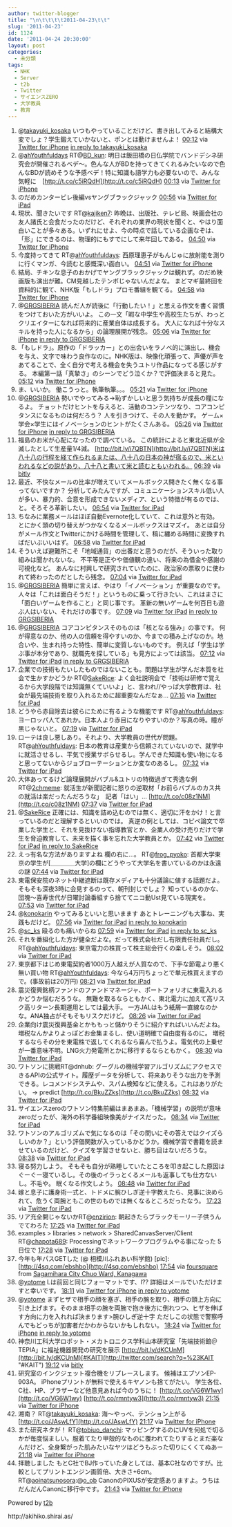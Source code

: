 ```yaml
---
author: twitter-blogger
title: "\n\t\t\t\t2011-04-23\t\t"
slug: '2011-04-23'
id: 1124
date: '2011-04-24 20:30:00'
layout: post
categories:
  - 未分類
tags:
  - NHK
  - Server
  - t2b
  - Twitter
  - サイエンスZERO
  - 大学教員
  - 教育
---
```


<div xmlns:georss="http://www.georss.org/georss">

1.  <span><span>@[takayuki_kosaka](http://twitter.com/takayuki_kosaka "takayuki_kosaka") いつもやっていることだけど、書き出してみると結構大変でしょ？学生鍛えていかないと、ポンとは動けませんよ！</span> <span>[<span>00:12</span>](http://twitter.com/o_ob/status/61749224076881920) <span>via [Twitter for iPhone](http://twitter.com/)</span> [in reply to takayuki_kosaka](http://twitter.com/takayuki_kosaka/status/61741273110953984)</span></span>
2.  <span><span>@[ahYouthfuldays](http://twitter.com/ahYouthfuldays "ahYouthfuldays") RT@[BD_kun](http://twitter.com/BD_kun "BD_kun"): 明日は飯田橋の日仏学院でバンドデシネ研究会が開催されるベデ～。色んな人がBDを持ってきてくれるみたいなので色んなBDが読めそうな予感ベデ！特に知識も語学力も必要ないので、みんな気軽に　[http://t.co/c5iRQdH](http://t.co/c5iRQdH)</span> <span>[<span>00:13</span>](http://twitter.com/o_ob/status/61749526989520896) <span>via [Twitter for iPhone](http://twitter.com/)</span></span></span>
3.  <span><span>のだめカンタービレ後編vsヤングブラックジャック</span> <span>[<span>00:56</span>](http://twitter.com/o_ob/status/61760229112676352) <span>via [Twitter for iPad](http://itunes.apple.com/app/twitter/id333903271?mt=8)</span></span></span>
4.  <span><span>現状、聞きたいです RT@[kajiken7](http://twitter.com/kajiken7 "kajiken7"): 昨晩は、出版社、テレビ局、映画会社の友人諸氏と会食だったのだけど、それぞれの業界の現状を聞くと、やはり面白いことが多々ある。いずれにせよ、今の時点で話している企画なぞは、「形」にできるのは、物理的にもすでにして来年回しである。</span> <span>[<span>04:50</span>](http://twitter.com/o_ob/status/61819318672961537) <span>via [Twitter for iPhone](http://twitter.com/)</span></span></span>
5.  <span><span>今度持ってきて RT@[ahYouthfuldays](http://twitter.com/ahYouthfuldays "ahYouthfuldays"): 西原理恵子がもんじゅに放射能を測りに行くマンガ、今読むと感慨深い面白い。</span> <span>[<span>04:51</span>](http://twitter.com/o_ob/status/61819502454771712) <span>via [Twitter for iPhone](http://twitter.com/)</span></span></span>
6.  <span><span>結局、チキンな息子のおかげでヤングブラックジャックは観れず。のだめ映画版も演出が難。CM見越したテンポじゃないんだよな。 まどマギ最終回を資料的に観て、NHK版「もしドラ」プロモ番組を観てる。</span> <span>[<span>04:58</span>](http://twitter.com/o_ob/status/61821282131525632) <span>via [Twitter for iPhone](http://twitter.com/)</span></span></span>
7.  <span><span>@[GRGSIBERIA](http://twitter.com/GRGSIBERIA "GRGSIBERIA") 読んだ人が読後に「行動したい！」と思える作文を書く習慣をつけておいた方がいいよ。 この一文「暇な中学生や高校生たちが、わっとクリエイターになれば将来的に産業自体は成長する。 大人になれば十分なスキルを持った人になるから」の論理展開が残念。</span> <span>[<span>05:06</span>](http://twitter.com/o_ob/status/61823218188697601) <span>via [Twitter for iPhone](http://twitter.com/)</span> [in reply to GRGSIBERIA](http://twitter.com/GRGSIBERIA/status/61814119996719104)</span></span>
8.  <span><span>「もしドラ」。原作の「ドラッカー」との出会いをラノベ的に演出し、機会を与え、文字で味わう良作なのに。NHK版は、映像化頑張って、声優が声をあてることで、全く自分で考える機会を失うユトリ作品になってる感じがする。 本編第一話「真摯さ」のシーンでどう泣くか？で評価決まると見た。</span> <span>[<span>05:12</span>](http://twitter.com/o_ob/status/61824869452619776) <span>via [Twitter for iPhone](http://twitter.com/)</span></span></span>
9.  <span><span>ま、いいか。 働こうっと。執筆執筆。。。</span> <span>[<span>05:21</span>](http://twitter.com/o_ob/status/61827016646868993) <span>via [Twitter for iPhone](http://twitter.com/)</span></span></span>
10.  <span><span>@[GRGSIBERIA](http://twitter.com/GRGSIBERIA "GRGSIBERIA") 勢いでやってみる→恥ずかしいと思う気持ちが成長の糧になるよ。 チョットだけヒントを与えると、活動のコンテンツなり、コアコンピタンスになるものは何だろう？ 人を引きつけて、その人を動かす。 ゲーム×学会×学生にはイノベーションのヒントがたくさんある。</span> <span>[<span>05:26</span>](http://twitter.com/o_ob/status/61828197276332032) <span>via [Twitter for iPhone](http://twitter.com/)</span> [in reply to GRGSIBERIA](http://twitter.com/GRGSIBERIA/status/61827109244518400)</span></span>
11.  <span><span>福島のお米が心配になったので調べている。 この統計によると東北近県が全滅したとして生産量1/4減。 [http://bit.ly/i7QBTN](http://bit.ly/i7QBTN)米は八十八の行程を経て作られるまたは、八十八の日本の神が宿るので、米といわれるなどの説があり、八十八と書いて米と読むともいわれる。</span> <span>[<span>06:39</span>](http://twitter.com/o_ob/status/61846792840548352) <span>via [bitly](http://bit.ly)</span></span></span>
12.  <span><span>最近、不快なメールの比率が増えていてメールボックス開きたく無くなる事ってないですか？ 分析してみたんですが、コミュニケーションスキル低い人が多い、暴力的、合意を形成できないメディア、という特徴が有るのでは、と。そろそろ革新したい。</span> <span>[<span>06:54</span>](http://twitter.com/o_ob/status/61850552270733312) <span>via [Twitter for iPad](http://itunes.apple.com/app/twitter/id333903271?mt=8)</span></span></span>
13.  <span><span>ちなみに業務メールはほぼ自動Evernote化していて、これは意外と有効。 とにかく頭の切り替えがつかなくなるメールボックスはマズイ。 あとは自分がメール作文とTwitterにかける時間を管理して、稿に纏める時間に変換すればだいぶいいはず。</span> <span>[<span>06:58</span>](http://twitter.com/o_ob/status/61851527576432640) <span>via [Twitter for iPad](http://itunes.apple.com/app/twitter/id333903271?mt=8)</span></span></span>
14.  <span><span>そういえば避難所こそ「地域通貨」の出番だと思うのだが、そういった取り組みは聞かれないな。 不平等是正やや価値観の違い、将来の為借金や感謝の可視化など。 あんなに村興しで研究されていたのに、政治家の票取りに使われて終わったのだとしたら残念。</span> <span>[<span>07:04</span>](http://twitter.com/o_ob/status/61853045415358464) <span>via [Twitter for iPad](http://itunes.apple.com/app/twitter/id333903271?mt=8)</span></span></span>
15.  <span><span>@[GRGSIBERIA](http://twitter.com/GRGSIBERIA "GRGSIBERIA") 簡単に言えば、やはり「イノベーション」が重要なのです。 人々は「これは面白そうだ！」というものに乗って行きたい、これはまさに「面白いゲームを作ること」と同じ事です。 革新の無いゲームを何百日も遊ぶ人はいない、それだけの事です。</span> <span>[<span>07:09</span>](http://twitter.com/o_ob/status/61854242901729280) <span>via [Twitter for iPad](http://itunes.apple.com/app/twitter/id333903271?mt=8)</span> [in reply to GRGSIBERIA](http://twitter.com/GRGSIBERIA/status/61853210968719360)</span></span>
16.  <span><span>@[GRGSIBERIA](http://twitter.com/GRGSIBERIA "GRGSIBERIA") コアコンピタンスそのものは「核となる強み」の事です。 何が得意なのか、他の人の信頼を得やすいのか、今までの積み上げなのか。地合いや、生まれ持った特性、簡単に変質しないものです。 例えば「学生は学ぶ事が本分であり、就職先を探している」も見方によっては該当。</span> <span>[<span>07:12</span>](http://twitter.com/o_ob/status/61855065413128192) <span>via [Twitter for iPad](http://itunes.apple.com/app/twitter/id333903271?mt=8)</span> [in reply to GRGSIBERIA](http://twitter.com/GRGSIBERIA/status/61853210968719360)</span></span>
17.  <span><span>企業での技術もたいしたものではないことも。問題は学生が学んだ本質を社会で生かすかどうか RT@[SakeRice](http://twitter.com/SakeRice "SakeRice"): よく会社説明会で「技術は研修で覚えるから大学段階では知識無くていいよ」と、言われ//やっぱ大学教育は、社会が最先端技術を取り入れるために超重要なんだなぁ…</span> <span>[<span>07:16</span>](http://twitter.com/o_ob/status/61855932509978625) <span>via [Twitter for iPad](http://itunes.apple.com/app/twitter/id333903271?mt=8)</span></span></span>
18.  <span><span>どうやら赤目除去は彼らにために有るような機能です RT@[ahYouthfuldays](http://twitter.com/ahYouthfuldays "ahYouthfuldays"): ヨーロッパ人てあれか。日本人より赤目になりやすいのか？写真の時。瞳が黒じゃないと。</span> <span>[<span>07:19</span>](http://twitter.com/o_ob/status/61856727460622336) <span>via [Twitter for iPad](http://itunes.apple.com/app/twitter/id333903271?mt=8)</span></span></span>
19.  <span><span>ローテは良し悪しあり。それより、大学教員の世代が問題。RT@[ahYouthfuldays](http://twitter.com/ahYouthfuldays "ahYouthfuldays"): 日本の教育は産業から信頼されていないので、就学中に就活させるし、平気で授業サボらせるし。学んできた知識も使い物になると思ってないからジョブローテーションとか変なのあるし。</span> <span>[<span>07:32</span>](http://twitter.com/o_ob/status/61859925940383744) <span>via [Twitter for iPad](http://itunes.apple.com/app/twitter/id333903271?mt=8)</span></span></span>
20.  <span><span>大体あってるけど論理展開がバブル&ユトリの特徴過ぎて秀逸な例 RT@[2chmeme](http://twitter.com/2chmeme "2chmeme"): 就活生が新聞記者に怒りの逆取材「お前らバブルのカス共の就活は楽だったんだろうな」　記者「はい」... [http://t.co/c08z1NM](http://t.co/c08z1NM)</span> <span>[<span>07:37</span>](http://twitter.com/o_ob/status/61861162261819392) <span>via [Twitter for iPad](http://itunes.apple.com/app/twitter/id333903271?mt=8)</span></span></span>
21.  <span><span>@[SakeRice](http://twitter.com/SakeRice "SakeRice") 正確には、知識を詰め込むのでは無く、適切に汗をかけ！と言っているのだと理解するといいのでは。 真逆の例としては、コピペ論文で卒業した学生と、それを見抜けない指導教官とか、企業人の受け売りだけで学生を脅迫教育して、未来を描く事を忘れた大学教員とか。</span> <span>[<span>07:42</span>](http://twitter.com/o_ob/status/61862405076037632) <span>via [Twitter for iPad](http://itunes.apple.com/app/twitter/id333903271?mt=8)</span> [in reply to SakeRice](http://twitter.com/SakeRice/status/61859357511520256)</span></span>
22.  <span><span>えっ有名な方法がありますよね 欄の右に…。 RT@[frog_pyoko](http://twitter.com/frog_pyoko "frog_pyoko"): 首都大学東京の学生が[＿＿＿＿大学]の欄にどうやって大学名を書いているのかは永遠の謎</span> <span>[<span>07:44</span>](http://twitter.com/o_ob/status/61862986318491648) <span>via [Twitter for iPad](http://itunes.apple.com/app/twitter/id333903271?mt=8)</span></span></span>
23.  <span><span>東電保安院のネット中継遮断は既存メディアも十分議論に値する話題だよ。 そもそも深夜3時に会見するのって、朝刊封じでしょ？ 知っているのかな、団塊〜喜寿世代が日曜討論番組すら捨ててニコ動Ust見ている現実を。</span> <span>[<span>07:53</span>](http://twitter.com/o_ob/status/61865305449824256) <span>via [Twitter for iPad](http://itunes.apple.com/app/twitter/id333903271?mt=8)</span></span></span>
24.  <span><span>@[konokarin](http://twitter.com/konokarin "konokarin") やってみるといいと思いまます あとトレーニングも大事ね、実践もだけど。</span> <span>[<span>07:56</span>](http://twitter.com/o_ob/status/61866165324099584) <span>via [Twitter for iPad](http://itunes.apple.com/app/twitter/id333903271?mt=8)</span> [in reply to konokarin](http://twitter.com/konokarin/status/61861075603308544)</span></span>
25.  <span><span>@[sc_ks](http://twitter.com/sc_ks "sc_ks") 殴るのも痛いからね</span> <span>[<span>07:59</span>](http://twitter.com/o_ob/status/61866797082742784) <span>via [Twitter for iPad](http://itunes.apple.com/app/twitter/id333903271?mt=8)</span> [in reply to sc_ks](http://twitter.com/sc_ks/status/61862378714828800)</span></span>
26.  <span><span>それを番組化した方が健全だよな。だって株式会社だし有限責任社員だし。RT@[ahYouthfuldays](http://twitter.com/ahYouthfuldays "ahYouthfuldays"): 東京電力の株買って株主総会行くの楽しそう。</span> <span>[<span>08:02</span>](http://twitter.com/o_ob/status/61867641903661056) <span>via [Twitter for iPad](http://itunes.apple.com/app/twitter/id333903271?mt=8)</span></span></span>
27.  <span><span>東京都下はじめ東電契約者1000万人越えが人質なので、下手な節電より悪く無い買い物 RT@[ahYouthfuldays](http://twitter.com/ahYouthfuldays "ahYouthfuldays"): 今なら4万円ちょっとで単元株買えますので。(事故前は20万円)</span> <span>[<span>08:21</span>](http://twitter.com/o_ob/status/61872372382310400) <span>via [Twitter for iPad](http://itunes.apple.com/app/twitter/id333903271?mt=8)</span></span></span>
28.  <span><span>震災復興銘柄ファンドのファンドマネージャ、ポートフォリオに東電入れるかどうか悩むだろうな。 無難を取るならともかく、東北電力に加えて高リスク高リターン長期運用としては最大手。 一方JALはもう紙屑一直線なのかな。ANA独占がそもそもリスクだけど。</span> <span>[<span>08:26</span>](http://twitter.com/o_ob/status/61873560406327296) <span>via [Twitter for iPad](http://itunes.apple.com/app/twitter/id333903271?mt=8)</span></span></span>
29.  <span><span>企業向け震災復興基金とかももっと儲かりそうに紹介すればいいんだよね。増税なんかよりよっぽどお金集まるし、使い道明確で自由度有るのに。 増税するならその分を東電株で返してくれるなら喜んで払うよ。電気代の上乗せが一番意味不明。LNG火力発電所とかに移行するならともかく。</span> <span>[<span>08:30</span>](http://twitter.com/o_ob/status/61874650094899200) <span>via [Twitter for iPad](http://itunes.apple.com/app/twitter/id333903271?mt=8)</span></span></span>
30.  <span><span>ワトソンに挑戦RT@dnhub: グーグルの機械学習アルゴリズムにアクセスできるAPIの公式サイト。履歴データを分析して、将来ありそうな出力を予測できる。レコメンドシステムや、スパム検知などに使える。これはありがたい。 → predict [http://t.co/BkuZZks](http://t.co/BkuZZks)</span> <span>[<span>08:32</span>](http://twitter.com/o_ob/status/61874999497203712) <span>via [Twitter for iPad](http://itunes.apple.com/app/twitter/id333903271?mt=8)</span></span></span>
31.  <span><span>サイエンスzeroのワトソン特集前編はまあまあ。「機械学習」の説明が意味zeroだったが、海外の科学番組映像美がナイスだった。</span> <span>[<span>08:34</span>](http://twitter.com/o_ob/status/61875506890551296) <span>via [Twitter for iPad](http://itunes.apple.com/app/twitter/id333903271?mt=8)</span></span></span>
32.  <span><span>ワトソンのアルゴリズムで気になるのは「その問いにその答えではクイズらしいのか？」という評価関数が入っているかどうか。機械学習で書籍を読ませているのだけど、クイズを学習させないと、勝ち目はないだろうな。</span> <span>[<span>08:38</span>](http://twitter.com/o_ob/status/61876733489594368) <span>via [Twitter for iPad](http://itunes.apple.com/app/twitter/id333903271?mt=8)</span></span></span>
33.  <span><span>寝る努力しよう。 そもそも自分が熟睡していたところを叩き起こした原因はぐーぐー寝ているし。その後のイラっとくるメールも返事しても仕方ないし。不毛や。 眠くなる作文しよう。</span> <span>[<span>08:48</span>](http://twitter.com/o_ob/status/61879122825183232) <span>via [Twitter for iPad](http://itunes.apple.com/app/twitter/id333903271?mt=8)</span></span></span>
34.  <span><span>嫁と息子に護身術一式と、トドメに腕ひしぎ逆十字教えたら、見事に決められて、危うく両腕ともこの世のものでは無くなるところだったなう。</span> <span>[<span>17:23</span>](http://twitter.com/o_ob/status/62008628151975936) <span>via [Twitter for iPad](http://itunes.apple.com/app/twitter/id333903271?mt=8)</span></span></span>
35.  <span><span>リア充全開じゃないかRT@[enzirion](http://twitter.com/enzirion "enzirion"): 朝起きたらブラックモーリー子供うんでてわろた</span> <span>[<span>17:25</span>](http://twitter.com/o_ob/status/62009214545051648) <span>via [Twitter for iPad](http://itunes.apple.com/app/twitter/id333903271?mt=8)</span></span></span>
36.  <span><span>examples > libraries > network > SharedCanvasServer/Client RT@[chapota689](http://twitter.com/chapota689 "chapota689"): Processingでネットワークプログラムやる事になった 5日位で</span> <span>[<span>17:28</span>](http://twitter.com/o_ob/status/62009922233184256) <span>via [Twitter for iPad](http://itunes.apple.com/app/twitter/id333903271?mt=8)</span></span></span>
37.  <span><span>今年も年パスGETした (@ 相模川ふれあい科学館) [pic]: [http://4sq.com/ebshbo](http://4sq.com/ebshbo)</span> <span>[<span>17:54</span>](http://twitter.com/o_ob/status/62016654552477696) <span>via [foursquare](http://foursquare.com)</span> from [Sagamihara City Chuo Ward, Kanagawa<span></span>](http://maps.google.com/maps?q=35.547037,139.329065)</span></span>
38.  <span><span>@[yotome](http://twitter.com/yotome "yotome") Lは前回と同じフォーマットです、I?? 詳細はメールでいただけますと幸いです。</span> <span>[<span>18:11</span>](http://twitter.com/o_ob/status/62020705813925888) <span>via [Twitter for iPhone](http://twitter.com/)</span> [in reply to yotome](http://twitter.com/yotome/status/62019560425000960)</span></span>
39.  <span><span>@[yotome](http://twitter.com/yotome "yotome") まずヒザで相手の顔を塞ぎ、相手の腕を取り、相手の頭上方向に引き上げます。そのまま相手の腕を両腕で抱き後方に倒れつつ、ヒザを伸ばす方向に力を入れれば決まります>腕ひしぎ逆十字 ただしこの状態で警察呼んでもどっちが加害者だかわからないかもしれない。</span> <span>[<span>18:24</span>](http://twitter.com/o_ob/status/62024038305902592) <span>via [Twitter for iPhone](http://twitter.com/)</span> [in reply to yotome](http://twitter.com/yotome/status/62021761142763520)</span></span>
40.  <span><span>神奈川工科大学ロボット・メカトロニクス学科山本研究室「先端技術館＠TEPIA」に福祉機器開発の研究を展示 [http://bit.ly/dKCUnM](http://bit.ly/dKCUnM)[#KAIT](http://twitter.com/search?q=%23KAIT "#KAIT")</span> <span>[<span>19:12</span>](http://twitter.com/o_ob/status/62036286281756673) <span>via [bitly](http://bit.ly)</span></span></span>
41.  <span><span>研究室のインクジェット複合機をリプレースします。 候補はエプソンEP-903A。 iPhoneプリントが無料で使えるキヤノンも捨てがたい。 学生各位、C社、HP、ブラザーなど他意見あれば今のうちに！ [http://t.co/VG6W1wy](http://t.co/VG6W1wy) [http://t.co/rmntyw3](http://t.co/rmntyw3)</span> <span>[<span>21:15</span>](http://twitter.com/o_ob/status/62067230086668288) <span>via [Twitter for iPhone](http://twitter.com/)</span></span></span>
42.  <span><span>湘南？ RT@[takayuki_kosaka](http://twitter.com/takayuki_kosaka "takayuki_kosaka"): 海〜やっべ、テンション上がる [http://t.co/JAswLfY](http://t.co/JAswLfY)</span> <span>[<span>21:17</span>](http://twitter.com/o_ob/status/62067598908596224) <span>via [Twitter for iPhone](http://twitter.com/)</span></span></span>
43.  <span><span>また研究ネタが！ RT@[tobiuo_danchi](http://twitter.com/tobiuo_danchi "tobiuo_danchi"): マッピングするのにUVを何処で切るかが毎度悩ましい。服着てたり甲殻的なものに覆われてたりするとまだ楽なんだけど、全身繋がった肌みたいなヤツはどうもぶった切りにくくてぬあー</span> <span>[<span>21:18</span>](http://twitter.com/o_ob/status/62067848050262016) <span>via [Twitter for iPhone](http://twitter.com/)</span></span></span>
44.  <span><span>拝聴しました もとC社でBJ作っていた身としては、基本C社なのですが。比較としてプリントエンジン画質倍、大きさ+6cm。 RT@[aoinatsunosora](http://twitter.com/aoinatsunosora "aoinatsunosora"):@[o_ob](http://twitter.com/o_ob "o_ob") CanonのPIXUSが安定感ありますよ。うちはだんだんCanonに移行中です。</span> <span>[<span>21:43</span>](http://twitter.com/o_ob/status/62074265683492864) <span>via [Twitter for iPhone](http://twitter.com/)</span></span></span>

</div>

Powered by [t2b](http://t2b.utilz.jp/)

<div>http://akihiko.shirai.as/</div>